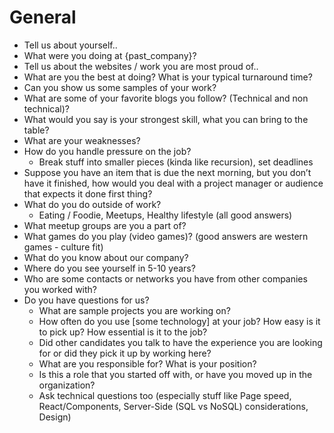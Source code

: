 # General 

- Tell us about yourself..
- What were you doing at {past_company}?
- Tell us about the websites / work you are most proud of..
- What are you the best at doing? What is your typical turnaround time?
- Can you show us some samples of your work?
- What are some of your favorite blogs you follow? (Technical and non technical)?
- What would you say is your strongest skill, what you can bring to the table?
- What are your weaknesses?
- How do you handle pressure on the job?
    - Break stuff into smaller pieces (kinda like recursion), set deadlines
- Suppose you have an item that is due the next morning, but you don’t have it finished, how would you deal with a project manager or audience that expects it done first thing?
- What do you do outside of work?
    - Eating / Foodie, Meetups, Healthy lifestyle (all good answers)
- What meetup groups are you a part of?
- What games do you play (video games)? (good answers are western games - culture fit)
- What do you know about our company?
- Where do you see yourself in 5-10 years?
- Who are some contacts or networks you have from other companies you worked with?
- Do you have questions for us?
  - What are sample projects you are working on?
  - How often do you use [some technology] at your job?  How easy is it to pick up?  How essential is it to the job?
  - Did other candidates you talk to have the experience you are looking for or did they pick it up by working here?
  - What are you responsible for?  What is your position?
  - Is this a role that you started off with, or have you moved up in the organization?
  - Ask technical questions too (especially stuff like Page speed, React/Components, Server-Side (SQL vs NoSQL) considerations, Design)
